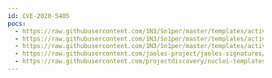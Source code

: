 ```yaml
---
id: CVE-2020-5405
pocs:
  - https://raw.githubusercontent.com/1N3/Sn1per/master/templates/active/CVE-2020-5405_-_Spring_Directory_Traversal_1.sh
  - https://raw.githubusercontent.com/1N3/Sn1per/master/templates/active/CVE-2020-5405_-_Spring_Directory_Traversal_2.sh
  - https://raw.githubusercontent.com/1N3/Sn1per/master/templates/active/CVE-2020-5405_-_Spring_Directory_Traversal_3.sh
  - https://raw.githubusercontent.com/jaeles-project/jaeles-signatures/master/cves/spring-cloud-path-traversal-cve-2020-5405.yaml
  - https://raw.githubusercontent.com/projectdiscovery/nuclei-templates/master/cves/CVE-2020-5405.yaml
---
```


